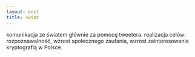 ```yaml
---
layout: post
title: świat
---
```


komunikacja ze światem głównie za pomocę tweetera.
realizacja celów: rozpoznawalność, wzrost społecznego zaufania, wzrost zainteresowania kryptografią w Polsce.
